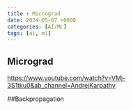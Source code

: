 ```yaml
---
title : Micrograd
date: 2024-05-07 +0800
categories: [AI/ML]
tags: [ai, ml]
---
```


## Micrograd
https://www.youtube.com/watch?v=VMj-3S1tku0&ab_channel=AndrejKarpathy 

##Backpropagation
